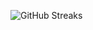 ![GitHub Streaks](https://github-streaks-mqc9.onrender.com/streak/happilli/image?theme=midnight&cache_bust=1743414877&lang=ja)

